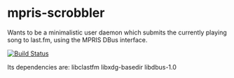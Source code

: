 # mpris-scrobbler

Wants to be a minimalistic user daemon which submits the currently playing song to last.fm, using the MPRIS DBus interface.

[![Build Status](https://travis-ci.org/mariusor/mpris-scrobbler.svg?branch=master)](https://travis-ci.org/mariusor/mpris-scrobbler)
<!-- [![Coverity Scan Build Status](https://img.shields.io/coverity/scan/12309.svg)](https://scan.coverity.com/projects/12309) -->

Its dependencies are: libclastfm libxdg-basedir libdbus-1.0

